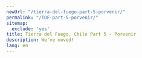 ```yaml
---
newUrl: "/tierra-del-fuego-part-5-porvenir/"
permalink: "/TDF-part-5-porvenir/"
sitemap:
  exclude: 'yes'
title: Tierra del Fuego, Chile Part 5 - Porvenir
description: We've moved!
lang: en
---
```

